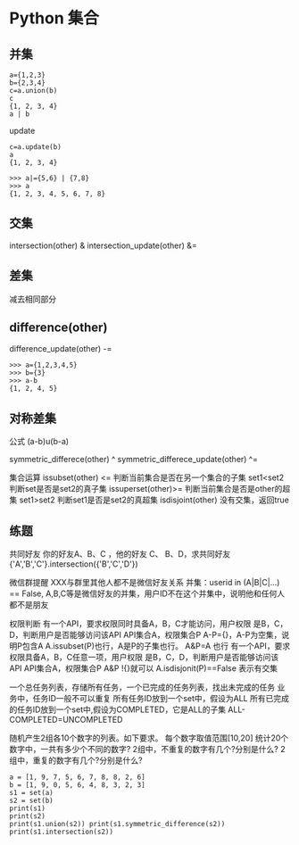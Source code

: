 # Python 集合
## 并集
```
a={1,2,3}
b={2,3,4}
c=a.union(b)
c
{1, 2, 3, 4}
a | b
```
update
```
c=a.update(b)
a
{1, 2, 3, 4}

>>> a|={5,6} | {7,8}
>>> a
{1, 2, 3, 4, 5, 6, 7, 8}
```
## 交集
intersection(other)
&
intersection_update(other)
&=

## 差集
减去相同部分

difference(other)
-
difference_update(other)
-=
```
>>> a={1,2,3,4,5}
>>> b={3}
>>> a-b
{1, 2, 4, 5}
```
## 对称差集
公式 (a-b)u(b-a)

symmetric_differece(other)
^
symmetric_differece_update(other)
^=

集合运算
issubset(other) <=
判断当前集合是否在另一个集合的子集
set1<set2
判断set是否是set2的真子集
issuperset(other)>=
判断当前集合是否是other的超集
set1>set2
判断set1是否是set2的真超集
isdisjoint(other)
没有交集，返回true


## 练题
共同好友
  你的好友A、B、C ，他的好友 C、 B、D，求共同好友
  {'A','B','C'}.intersection({'B','C','D'})

微信群提醒
  XXX与群里其他人都不是微信好友关系
  并集：userid in (A|B|C|...) == False, A,B,C等是微信好友的并集，用户ID不在这个并集中，说明他和任何人都不是朋友

权限判断
有一个API，要求权限同时具备A，B，C才能访问，用户权限 是B，C，D，判断用户是否能够访问该API
  API集合A，权限集合P
  A-P={}，A-P为空集，说明P包含A
  A.issubset(P)也行，A是P的子集也行。
  A&P=A 也行
有一个API，要求权限具备A，B，C任意一项，用户权限 是B，C，D，判断用户是否能够访问该API
  API集合A，权限集合P
  A&P !{}就可以
  A.isdisjonit(P)==False 表示有交集

一个总任务列表，存储所有任务，一个已完成的任务列表，找出未完成的任务
  业务中，任务ID一般不可以重复
  所有任务ID放到一个set中，假设为ALL
  所有已完成的任务ID放到一个set中,假设为COMPLETED，它是ALL的子集
  ALL-COMPLETED=UNCOMPLETED

随机产生2组各10个数字的列表。如下要求。
  每个数字取值范围[10,20]
  统计20个数字中，一共有多少个不同的数字? 
  2组中，不重复的数字有几个?分别是什么? 
  2组中，重复的数字有几个?分别是什么?
```
a = [1, 9, 7, 5, 6, 7, 8, 8, 2, 6]
b = [1, 9, 0, 5, 6, 4, 8, 3, 2, 3] 
s1 = set(a)
s2 = set(b)
print(s1)
print(s2)
print(s1.union(s2)) print(s1.symmetric_difference(s2)) print(s1.intersection(s2))
```